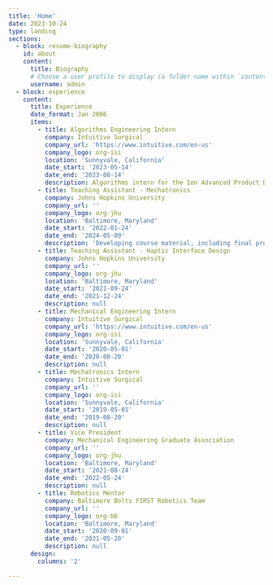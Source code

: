 ```yaml
---
title: 'Home'
date: 2023-10-24
type: landing
sections:
  - block: resume-biography
    id: about
    content:
      title: Biography
      # Choose a user profile to display (a folder name within `content/authors/`)
      username: admin
  - block: experience
    content:
      title: Experience
      date_format: Jan 2006
      items:
        - title: Algorithms Engineering Intern
          company: Intuitive Surgical
          company_url: 'https://www.intuitive.com/en-us'
          company_logo: org-isi
          location: 'Sunnyvale, California'
          date_start: '2023-05-14'
          date_end: '2023-08-14'
          description: Algorithms intern for the Ion Advanced Product Development team.
        - title: Teaching Assistant - Mechatronics
          company: Johns Hopkins University
          company_url: ''
          company_logo: org-jhu
          location: 'Baltimore, Maryland'
          date_start: '2022-01-24'
          date_end: '2024-05-09'
          description: 'Developing course material, including final project "JHockey".'
        - title: Teaching Assistant - Haptic Interface Design
          company: Johns Hopkins University
          company_url: ''
          company_logo: org-jhu
          location: 'Baltimore, Maryland'
          date_start: '2021-09-24'
          date_end: '2021-12-24'
          description: null
        - title: Mechanical Engineering Intern
          company: Intuitive Surgical
          company_url: 'https://www.intuitive.com/en-us'
          company_logo: org-isi
          location: 'Sunnyvale, California'
          date_start: '2020-05-01'
          date_end: '2020-08-20'
          description: null
        - title: Mechatronics Intern
          company: Intuitive Surgical
          company_url: ''
          company_logo: org-isi
          location: 'Sunnyvale, California'
          date_start: '2019-05-01'
          date_end: '2019-08-20'
          description: null
        - title: Vice President
          company: Mechanical Engineering Graduate Association
          company_url: ''
          company_logo: org-jhu
          location: 'Baltimore, Maryland'
          date_start: '2021-08-24'
          date_end: '2022-05-24'
          description: null
        - title: Robotics Mentor
          company: Baltimore Bolts FIRST Robotics Team
          company_url: ''
          company_logo: org-bb
          location: 'Baltimore, Maryland'
          date_start: '2020-09-01'
          date_end: '2021-05-20'
          description: null
      design:
        columns: '2'

---
```

